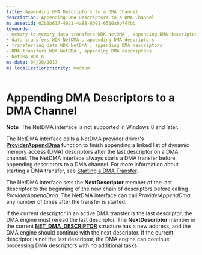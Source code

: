 ```yaml
---
title: Appending DMA Descriptors to a DMA Channel
description: Appending DMA Descriptors to a DMA Channel
ms.assetid: 02b1b617-4021-4a88-8091-6510abb74fbb
keywords:
- memory-to-memory data transfers WDK NetDMA , appending DMA descriptors
- data transfers WDK NetDMA , appending DMA descriptors
- transferring data WDK NetDMA , appending DMA descriptors
- DMA transfers WDK NetDMA , appending DMA descriptors
- NetDMA WDK n
ms.date: 04/20/2017
ms.localizationpriority: medium
---
```


# Appending DMA Descriptors to a DMA Channel


**Note**  The NetDMA interface is not supported in Windows 8 and later.

 




The NetDMA interface calls a NetDMA provider driver's [**ProviderAppendDma**](https://msdn.microsoft.com/library/windows/hardware/ff570394) function to finish appending a linked list of dynamic memory access (DMA) descriptors after the last descriptor on a DMA channel. The NetDMA interface always starts a DMA transfer before appending descriptors to a DMA channel. For more information about starting a DMA transfer, see [Starting a DMA Transfer](starting-a-dma-transfer.md).

The NetDMA interface sets the **NextDescriptor** member of the last descriptor to the beginning of the new chain of descriptors before calling *ProviderAppendDma*. The NetDMA interface can call *ProviderAppendDma* any number of times after the transfer is started.

If the current descriptor in an active DMA transfer is the last descriptor, the DMA engine must reread the last descriptor. The **NextDescriptor** member in the current [**NET\_DMA\_DESCRIPTOR**](https://msdn.microsoft.com/library/windows/hardware/ff568734) structure has a new address, and the DMA engine should continue with the next descriptor. If the current descriptor is not the last descriptor, the DMA engine can continue processing DMA descriptors with no additional tasks.

 

 






